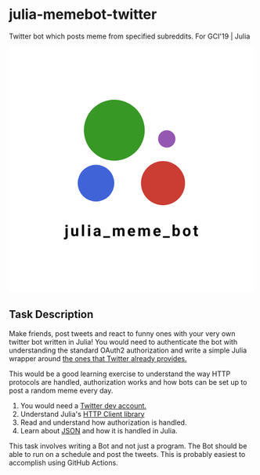 
# julia-memebot-twitter

Twitter bot which posts meme from specified subreddits. For GCI'19 | Julia

![Bot Logo](logo.png)

## Task Description

Make friends, post tweets and react to funny ones with your very own twitter bot written in Julia! You would need to authenticate the bot with understanding the standard OAuth2 authorization and write a simple Julia wrapper around [the ones that Twitter already provides.](https://developer.twitter.com/en/docs/tweets/post-and-engage/overview)

This would be a good learning exercise to understand the way HTTP protocols are handled, authorization works and how bots can be set up to post a random meme every day.

1. You would need a [Twitter dev account.](https://developer.twitter.com/en/apply-for-access)
2. Understand Julia's [HTTP Client library](https://github.com/JuliaWeb/HTTP.jl)
3. Read and understand how authorization is handled.
4. Learn about [JSON](https://github.com/JuliaIO/JSON.jl) and how it is handled in Julia.

This task involves writing a Bot and not just a program. The Bot should be able to run on a schedule and post the tweets. This is probably easiest to accomplish using GitHub Actions.
